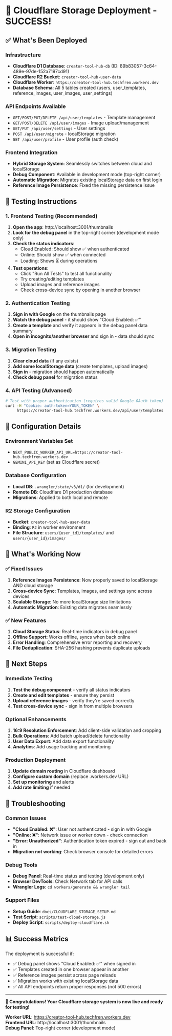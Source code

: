# 🎉 Cloudflare Storage Deployment - SUCCESS!

## ✅ What's Been Deployed

### Infrastructure
- **Cloudflare D1 Database**: `creator-tool-hub-db` (ID: 89b83057-3c64-489e-97de-152a7197cd91)
- **Cloudflare R2 Bucket**: `creator-tool-hub-user-data`
- **Cloudflare Worker**: `https://creator-tool-hub.techfren.workers.dev`
- **Database Schema**: All 5 tables created (users, user_templates, reference_images, user_images, user_settings)

### API Endpoints Available
- `GET/POST/PUT/DELETE /api/user/templates` - Template management
- `GET/POST/DELETE /api/user/images` - Image upload/management  
- `GET/PUT /api/user/settings` - User settings
- `POST /api/user/migrate` - localStorage migration
- `GET /api/user/profile` - User profile (auth check)

### Frontend Integration
- **Hybrid Storage System**: Seamlessly switches between cloud and localStorage
- **Debug Component**: Available in development mode (top-right corner)
- **Automatic Migration**: Migrates existing localStorage data on first login
- **Reference Image Persistence**: Fixed the missing persistence issue

## 🧪 Testing Instructions

### 1. Frontend Testing (Recommended)
1. **Open the app**: http://localhost:3001/thumbnails
2. **Look for the debug panel** in the top-right corner (development mode only)
3. **Check the status indicators**:
   - Cloud Enabled: Should show ✅ when authenticated
   - Online: Should show ✅ when connected
   - Loading: Shows ⏳ during operations
4. **Test operations**:
   - Click "Run All Tests" to test all functionality
   - Try creating/editing templates
   - Upload images and reference images
   - Check cross-device sync by opening in another browser

### 2. Authentication Testing
1. **Sign in with Google** on the thumbnails page
2. **Watch the debug panel** - it should show "Cloud Enabled: ✅"
3. **Create a template** and verify it appears in the debug panel data summary
4. **Open in incognito/another browser** and sign in - data should sync

### 3. Migration Testing
1. **Clear cloud data** (if any exists)
2. **Add some localStorage data** (create templates, upload images)
3. **Sign in** - migration should happen automatically
4. **Check debug panel** for migration status

### 4. API Testing (Advanced)
```bash
# Test with proper authentication (requires valid Google OAuth token)
curl -H "Cookie: auth-token=YOUR_TOKEN" \
     https://creator-tool-hub.techfren.workers.dev/api/user/templates
```

## 🔧 Configuration Details

### Environment Variables Set
- `NEXT_PUBLIC_WORKER_API_URL=https://creator-tool-hub.techfren.workers.dev`
- `GEMINI_API_KEY` (set as Cloudflare secret)

### Database Configuration
- **Local DB**: `.wrangler/state/v3/d1/` (for development)
- **Remote DB**: Cloudflare D1 production database
- **Migrations**: Applied to both local and remote

### R2 Storage Configuration
- **Bucket**: `creator-tool-hub-user-data`
- **Binding**: `R2` in worker environment
- **File Structure**: `users/{user_id}/templates/` and `users/{user_id}/images/`

## 🚀 What's Working Now

### ✅ Fixed Issues
1. **Reference Images Persistence**: Now properly saved to localStorage AND cloud storage
2. **Cross-device Sync**: Templates, images, and settings sync across devices
3. **Scalable Storage**: No more localStorage size limitations
4. **Automatic Migration**: Existing data migrates seamlessly

### ✅ New Features
1. **Cloud Storage Status**: Real-time indicators in debug panel
2. **Offline Support**: Works offline, syncs when back online
3. **Error Handling**: Comprehensive error reporting and recovery
4. **File Deduplication**: SHA-256 hashing prevents duplicate uploads

## 🎯 Next Steps

### Immediate Testing
1. **Test the debug component** - verify all status indicators
2. **Create and edit templates** - ensure they persist
3. **Upload reference images** - verify they're saved correctly
4. **Test cross-device sync** - sign in from multiple browsers

### Optional Enhancements
1. **16:9 Resolution Enforcement**: Add client-side validation and cropping
2. **Bulk Operations**: Add batch upload/delete functionality
3. **User Data Export**: Add data export functionality
4. **Analytics**: Add usage tracking and monitoring

### Production Deployment
1. **Update domain routing** in Cloudflare dashboard
2. **Configure custom domain** (replace .workers.dev URL)
3. **Set up monitoring** and alerts
4. **Add rate limiting** if needed

## 🐛 Troubleshooting

### Common Issues
- **"Cloud Enabled: ❌"**: User not authenticated - sign in with Google
- **"Online: ❌"**: Network issue or worker down - check connection
- **"Error: Unauthorized"**: Authentication token expired - sign out and back in
- **Migration not working**: Check browser console for detailed errors

### Debug Tools
- **Debug Panel**: Real-time status and testing (development only)
- **Browser DevTools**: Check Network tab for API calls
- **Wrangler Logs**: `cd workers/generate && wrangler tail`

### Support Files
- **Setup Guide**: `docs/CLOUDFLARE_STORAGE_SETUP.md`
- **Test Script**: `scripts/test-cloud-storage.js`
- **Deploy Script**: `scripts/deploy-cloudflare.sh`

## 📊 Success Metrics

The deployment is successful if:
- ✅ Debug panel shows "Cloud Enabled: ✅" when signed in
- ✅ Templates created in one browser appear in another
- ✅ Reference images persist across page reloads
- ✅ Migration works with existing localStorage data
- ✅ All API endpoints return proper responses (not 500 errors)

---

**🎉 Congratulations! Your Cloudflare storage system is now live and ready for testing!**

**Worker URL**: https://creator-tool-hub.techfren.workers.dev  
**Frontend URL**: http://localhost:3001/thumbnails  
**Debug Panel**: Top-right corner (development mode)
